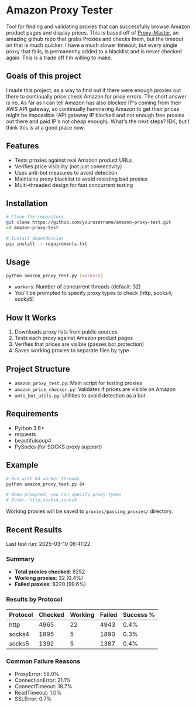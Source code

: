 # Amazon Proxy Tester

Tool for finding and validating proxies that can successfully browse Amazon product pages and display prices. This is based off of [Proxy-Master](https://github.com/MuRongPIG/Proxy-Master), an amazing github repo that grabs Proxies and checks them, but the timeout on that is much quicker. I have a much slower timeout, but every single proxy that fails, is permanently added to a blacklist and is never checked again. This is a trade off I'm willing to make.

## Goals of this project

I made this project, as a way to find out if there were enough proxies out there to continually price check Amazon for price errors. The short answer is no. As far as I can tell Amazon has also blocked IP's coming from their AWS API gateway, so continually hammering Amazon to get their prices might be impossible (API gateway IP blocked and not enough free proxies out there and paid IP's not cheap enough). What's the next steps? IDK, but I think this is at a good place now.

## Features

- Tests proxies against real Amazon product URLs
- Verifies price visibility (not just connectivity)
- Uses anti-bot measures to avoid detection
- Maintains proxy blacklist to avoid retesting bad proxies
- Multi-threaded design for fast concurrent testing

## Installation

```bash
# Clone the repository
git clone https://github.com/yourusername/amazon-proxy-test.git
cd amazon-proxy-test

# Install dependencies
pip install -r requirements.txt
```

## Usage

```bash
python amazon_proxy_test.py [workers]
```

- `workers`: Number of concurrent threads (default: 32)
- You'll be prompted to specify proxy types to check (http, socks4, socks5)

## How It Works

1. Downloads proxy lists from public sources
2. Tests each proxy against Amazon product pages
3. Verifies that prices are visible (passes bot protection)
4. Saves working proxies to separate files by type

## Project Structure

- `amazon_proxy_test.py`: Main script for testing proxies
- `amazon_price_checker.py`: Validates if prices are visible on Amazon
- `anti_bot_utils.py`: Utilities to avoid detection as a bot

## Requirements

- Python 3.6+
- requests
- beautifulsoup4
- PySocks (for SOCKS proxy support)

## Example

```bash
# Run with 64 worker threads
python amazon_proxy_test.py 64

# When prompted, you can specify proxy types
# Enter: http,socks4,socks5
```

Working proxies will be saved to `proxies/passing_proxies/` directory.

## Recent Results

Last test run: 2025-03-10 06:41:22

### Summary
- **Total proxies checked**: 8252
- **Working proxies**: 32 (0.4%)
- **Failed proxies**: 8220 (99.6%)

### Results by Protocol
| Protocol | Checked | Working | Failed | Success % |
|----------|---------|---------|--------|-----------|
| http     | 4965    | 22      | 4943   | 0.4% |
| socks4   | 1895    | 5       | 1890   | 0.3% |
| socks5   | 1392    | 5       | 1387   | 0.4% |

### Common Failure Reasons
- ProxyError: 58.0%
- ConnectionError: 21.1%
- ConnectTimeout: 18.7%
- ReadTimeout: 1.0%
- SSLError: 0.7%